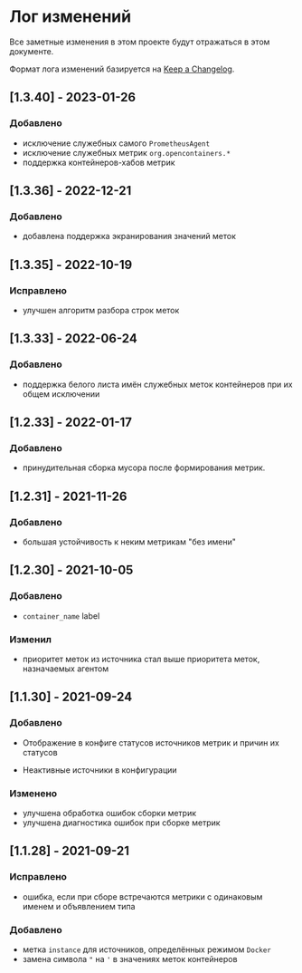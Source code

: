 # Лог изменений

Все заметные изменения в этом проекте будут отражаться в этом документе.

Формат лога изменений базируется на [Keep a Changelog](https://keepachangelog.com/en/1.0.0/).

## [1.3.40] - 2023-01-26

### Добавлено

* исключение служебных самого `PrometheusAgent` 
* исключение служебных метрик `org.opencontainers.*`
* поддержка контейнеров-хабов метрик 

## [1.3.36] - 2022-12-21

### Добавлено

* добавлена поддержка экранирования значений меток

## [1.3.35] - 2022-10-19

### Исправлено

* улучшен алгоритм разбора строк меток

## [1.3.33] - 2022-06-24

### Добавлено

* поддержка белого листа имён служебных меток контейнеров при их общем исключении 

## [1.2.33] - 2022-01-17 

### Добавлено

* принудительная сборка мусора после формирования метрик.

## [1.2.31] - 2021-11-26

### Добавлено

* большая устойчивость к неким метрикам "без имени"

## [1.2.30] - 2021-10-05

### Добавлено

* `container_name` label

### Изменил 

* приоритет меток из источника стал выше приоритета меток, назначаемых агентом

## [1.1.30] - 2021-09-24

### Добавлено

* Отображение в конфиге статусов источников метрик и причин их статусов

* Неактивные источники в конфигурации

### Изменено

*  улучшена обработка ошибок сборки метрик
* улучшена диагностика ошибок при сборке метрик

## [1.1.28] - 2021-09-21

### Исправлено

* ошибка, если при сборе встречаются метрики с одинаковым именем и объявлением типа

### Добавлено

* метка `instance` для источников, определённых режимом `Docker`
* замена символа `"` на `'` в значениях меток контейнеров
